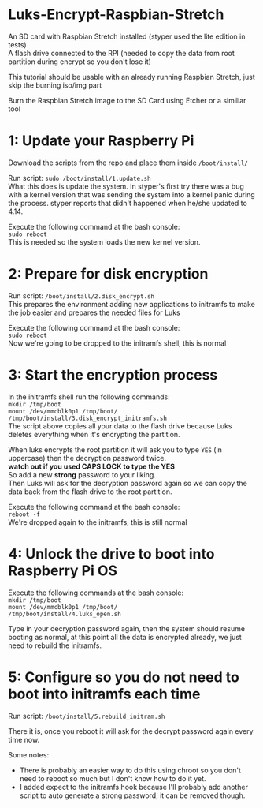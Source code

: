 # Luks-Encrypt-Raspbian-Stretch

An SD card with Raspbian Stretch installed (styper used the lite edition in tests)  
A flash drive connected to the RPI (needed to copy the data from root partition during encrypt so you don't lose it)  

This tutorial should be usable with an already running Raspbian Stretch, just skip the burning iso/img part  

Burn the Raspbian Stretch image to the SD Card using Etcher or a similiar tool

# 1: Update your Raspberry Pi

Download the scripts from the repo and place them inside `/boot/install/`    

Run script: `sudo /boot/install/1.update.sh`  
What this does is update the system. In styper's first try there was a bug with a kernel version that was sending the system into a kernel panic during the process. styper reports that didn't happened when he/she updated to 4.14.  

Execute the following command at the bash console:  
`sudo reboot`  
This is needed so the system loads the new kernel version.  

# 2: Prepare for disk encryption

Run script: `/boot/install/2.disk_encrypt.sh`  
This prepares the environment adding new applications to initramfs to make the job easier and prepares the needed files for Luks

Execute the following command at the bash console:  
`sudo reboot`  
Now we're going to be dropped to the initramfs shell, this is normal

# 3: Start the encryption process

In the initramfs shell run the following commands:  
`mkdir /tmp/boot`  
`mount /dev/mmcblk0p1 /tmp/boot/`  
`/tmp/boot/install/3.disk_encrypt_initramfs.sh`  
The script above copies all your data to the flash drive because Luks deletes everything when it's encrypting the partition.  

When luks encrypts the root partition it will ask you to type `YES` (in uppercase) then the decryption password twice.   
**watch out if you used CAPS LOCK to type the YES**  
So add a new **strong** password to your liking.  
Then Luks will ask for the decryption password again so we can copy the data back from the flash drive to the root partition.  

Execute the following command at the bash console:  
`reboot -f`  
We're dropped again to the initramfs, this is still normal

# 4: Unlock the drive to boot into Raspberry Pi OS

Execute the following commands at the bash console:  
`mkdir /tmp/boot`  
`mount /dev/mmcblk0p1 /tmp/boot/`  
`/tmp/boot/install/4.luks_open.sh`   

Type in your decryption password again, then the system should resume booting as normal, at this point all the data is encrypted already, we just need to rebuild the initramfs.  

# 5: Configure so you do not need to boot into initramfs each time

Run script: `/boot/install/5.rebuild_initram.sh`  

There it is, once you reboot it will ask for the decrypt password again every time now.  

Some notes:  
* There is probably an easier way to do this using chroot so you don't need to reboot so much but I don't know how to do it yet.  
* I added expect to the initramfs hook because I'll probably add another script to auto generate a strong password, it can be removed though.  
